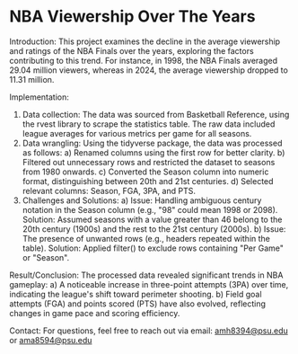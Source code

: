# NBA Viewership Over The Years

Introduction: This project examines the decline in the average viewership and ratings of the NBA Finals over the years, exploring the factors contributing to this trend. For instance, in 1998, the NBA Finals averaged 29.04 million viewers, whereas in 2024, the average viewership dropped to 11.31 million.

Implementation: 
1. Data collection: The data was sourced from Basketball Reference, using the rvest library to scrape the statistics table. The raw data included league averages for various metrics per game for all seasons.
2. Data wrangling: Using the tidyverse package, the data was processed as follows:
   a) Renamed columns using the first row for better clarity.
   b) Filtered out unnecessary rows and restricted the dataset to seasons from 1980 onwards.
   c) Converted the Season column into numeric format, distinguishing between 20th and 21st centuries.
   d) Selected relevant columns: Season, FGA, 3PA, and PTS.
4. Challenges and Solutions:
   a) Issue: Handling ambiguous century notation in the Season column (e.g., "98" could mean 1998 or 2098).
      Solution: Assumed seasons with a value greater than 46 belong to the 20th century (1900s) and the rest to the 21st century (2000s).
   b) Issue: The presence of unwanted rows (e.g., headers repeated within the table).
      Solution: Applied filter() to exclude rows containing "Per Game" or "Season".
   
Result/Conclusion: The processed data revealed significant trends in NBA gameplay:
                  a) A noticeable increase in three-point attempts (3PA) over time, indicating the league's shift toward perimeter shooting.
                  b) Field goal attempts (FGA) and points scored (PTS) have also evolved, reflecting changes in game pace and scoring efficiency.

Contact: For questions, feel free to reach out via email: amh8394@psu.edu or ama8594@psu.edu
